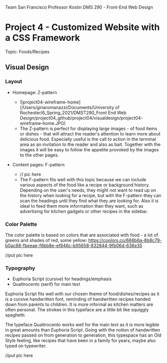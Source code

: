 Team San Francisco
Professor Kostin
DMS 290 - Front-End Web Design

# Project 4 - Customized Website with a CSS Framework

Topic: Foods/Recipes

## Visual Design

### Layout

* Homepage: Z-pattern
  * ![project04-wireframe-home](/Users/ginaromanazzi/Documents/University of Rochester/6_Spring_2021/DMST290_Front End Web Design/project04_github/project04/visualdesign/project04-wireframe-home.JPG)
  * The Z-pattern is perfect for displaying large images - of food items or dishes - that will attract the reader's attention to learn more about delicious food. Especially useful is the call to action in the terminal area as an invitation to the reader and also as bait. Together with the images it will be easy to follow the appetite provoked by the images to the other pages.

* Content pages: F-pattern
  * // pic here
  * The F-pattern fits well with this topic because we can include various aspects of the food like a recipe or background history. Depending on the user's needs, they might not want to read up on the history when looking for a recipe, but with the F-pattern they can scan the headings until they find what they are looking for. Also it is ideal to feed them more information than they want, such as advertising for kitchen gadgets or other recipes in the sidebar.

### Color Palette
The color palette is based on colors that are associated with food - a lot of greens and shades of red, some yellow:
https://coolors.co/666b6a-8b8c79-b0ac88-fbeeae-f6bb8e-ef846c-b95658-832844-9fb06d-636e35

//put pic here

### Typography

* Euphoria Script (cursive)    for headings/emphasis
* Quattrocento (serif)         for main text

Euphoria Script fits well with our chosen theme of food/dishes/recipes as it is a cursive handwritten font, reminding of handwritten recipes handed down from parents to children. It is more informal as kitchen matters are often personal. The strokes in this typeface are a little bit like squiggly spaghetti.

The typeface Quattrocento works well for the main text as it is more legible in great amounts than Euphoria Script. Going with the notion of handwritten recipes passed on from generation to generation, this typespace has an Old Style feeling, like recipes that have been in a family for years, maybe also typed on typewriter.

//put pic here
